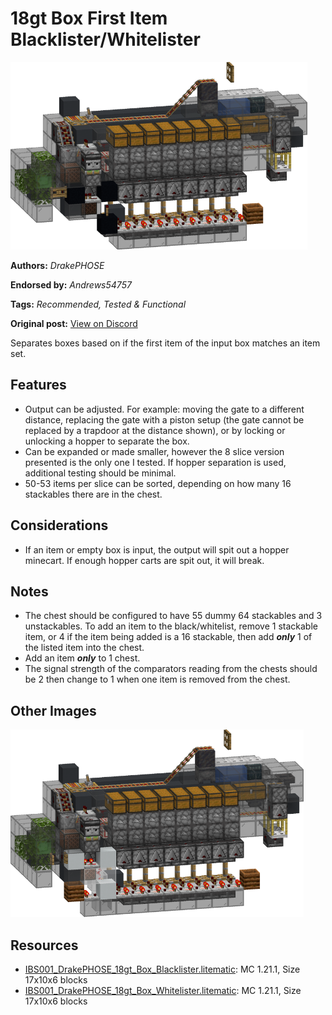 # 18gt Box First Item Blacklister/Whitelister
<img alt="b.png" src="images/b.png?raw=1" height="300px">

**Authors:** *DrakePHOSE*

**Endorsed by:** *Andrews54757*

**Tags:** *Recommended, Tested & Functional*

**Original post:** [View on Discord](https://discord.com/channels/1375556143186837695/1388316853004140554)

Separates boxes based on if the first item of the input box matches an item set.

## Features
- Output can be adjusted. For example: moving the gate to a different distance, replacing the gate with a piston setup (the gate cannot be replaced by a trapdoor at the distance shown), or by locking or unlocking a hopper to separate the box.
- Can be expanded or made smaller, however the 8 slice version presented is the only one I tested. If hopper separation is used, additional testing should be minimal.
- 50-53 items per slice can be sorted, depending on how many 16 stackables there are in the chest.

## Considerations
- If an item or empty box is input, the output will spit out a hopper minecart. If enough hopper carts are spit out, it will break.

## Notes
- The chest should be configured to have 55 dummy 64 stackables and 3 unstackables. To add an item to the black/whitelist, remove 1 stackable item, or 4 if the item being added is a 16 stackable, then add ***only*** 1 of the listed item into the chest.
- Add an item ***only*** to 1 chest.
- The signal strength of the comparators reading from the chests should be 2 then change to 1 when one item is removed from the chest.

## Other Images
<img src="images/w.png?raw=1" height="300px">

## Resources
- [IBS001_DrakePHOSE_18gt_Box_Blacklister.litematic](attachments/IBS001_DrakePHOSE_18gt_Box_Blacklister.litematic): MC 1.21.1, Size 17x10x6 blocks
- [IBS001_DrakePHOSE_18gt_Box_Whitelister.litematic](attachments/IBS001_DrakePHOSE_18gt_Box_Whitelister.litematic): MC 1.21.1, Size 17x10x6 blocks
